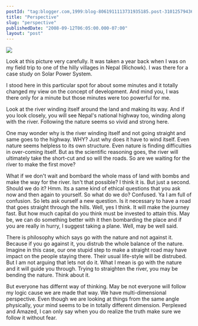 ```yaml
---
postId: "tag:blogger.com,1999:blog-8061911113731935185.post-3101257943635356889"
title: "Perspective"
slug: "perspective"
publishedDate: "2008-09-12T06:05:00.000-07:00"
layout: "post"
---
```


[![](http://4.bp.blogspot.com/_UYUaEitRq54/SMpqIouhjSI/AAAAAAAAABU/K0AwaMVYolM/s400/DSC04288.JPG)](http://4.bp.blogspot.com/_UYUaEitRq54/SMpqIouhjSI/AAAAAAAAABU/K0AwaMVYolM/s1600-h/DSC04288.JPG)

Look at this picture very carefully. It was taken a year back when I was on my
field trip to one of the hilly villages in Nepal (Richowk). I was there for a
case study on Solar Power System.  

  

I stood here in this particular spot for about some minutes and it totally
changed my view on the concept of development. And mind you, I was there only
for a minute but those minutes were too powerful for me.

  

Look at the river winding itself around the land and making its way. And if
you look closely, you will see Nepal's national highway too, winding along
with the river. Following the nature seems so vivid and strong here.

  

One may wonder why is the river winding itself and not going straight and same
goes to the highway. WHY? Just why does it have to wind itself. Even nature
seems helpless to its own structure. Even nature is finding difficulties in
over-coming itself. But as the scientific reasoning goes, the river will
ultimately take the short-cut and so will the roads. So are we waiting for the
river to make the first move?

  

What if we don't wait and bombard the whole mass of land with bombs and make
the way for the river. Isn't that possible? I think it is. But just a second.
Should we do it? Hmm. Its a same kind of ethical questions that you ask now
and then again to yourself. So what do we do? Confused. Ya I am full of
confusion. So lets ask ourself a new question. Is it necessary to have a road
that goes straight through the hills. Well, yes I think. It will make the
journey fast. But how much capital do you think must be invested to attain
this. May be, we can do something better with it then bombarding the place and
if you are really in hurry, I suggest taking a plane. Well, may be well said.

  

There is philosophy which says go with the nature and not against it. Because
if you go against it, you distrub the whole balance of the nature. Imagine in
this case, our one stupid step to make a straight road may have impact on the
people staying there. Their usual life-style will be distrubed. But I am not
arguing that lets not do it. What I mean is go with the nature and it will
guide you through. Trying to straighten the river, you may be bending the
nature. Think about it.

  

But everyone has differnt way of thinking. May be not everyone will follow my
logic cause we are made that way. We have multi-dimensional perspective. Even
though we are looking at things from the same angle physically, your mind
seems to be in totally different dimension. Perplexed and Amazed, I can only
say when you do realize the truth make sure we follow it without fear.

[  
](http://3.bp.blogspot.com/_UYUaEitRq54/SMpp04gDrwI/AAAAAAAAABM/UJIHKDAszG0/s1600-h/DSC04288.JPG)

